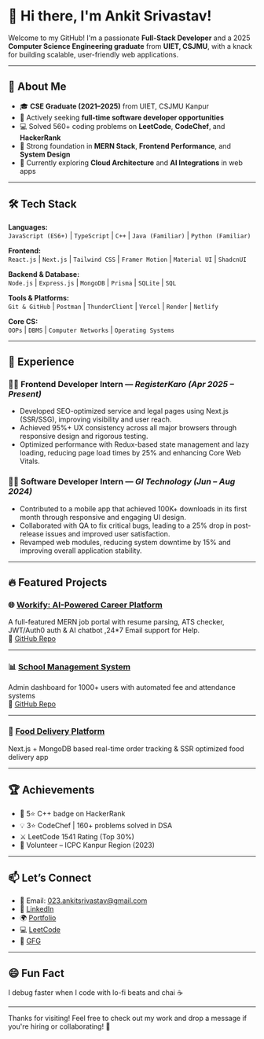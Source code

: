 # 👋 Hi there, I'm Ankit Srivastav!

Welcome to my GitHub! I'm a passionate **Full-Stack Developer** and a 2025 **Computer Science Engineering graduate** from **UIET, CSJMU**, with a knack for building scalable, user-friendly web applications.

---

## 🚀 About Me

- 🎓 **CSE Graduate (2021–2025)** from UIET, CSJMU Kanpur
- 💼 Actively seeking **full-time software developer opportunities**
- 💻 Solved 560+ coding problems on **LeetCode**, **CodeChef**, and **HackerRank**
- 🧠 Strong foundation in **MERN Stack**, **Frontend Performance**, and **System Design**
- 🌱 Currently exploring **Cloud Architecture** and **AI Integrations** in web apps

---

## 🛠️ Tech Stack

**Languages:**  
`JavaScript (ES6+)` | `TypeScript` | `C++` | `Java (Familiar)` | `Python (Familiar)`

**Frontend:**  
`React.js` | `Next.js` | `Tailwind CSS` | `Framer Motion` | `Material UI` | `ShadcnUI`

**Backend & Database:**  
`Node.js` | `Express.js` | `MongoDB` | `Prisma` | `SQLite` | `SQL`

**Tools & Platforms:**  
`Git & GitHub` | `Postman` | `ThunderClient` | `Vercel` | `Render` | `Netlify`

**Core CS:**  
`OOPs` | `DBMS` | `Computer Networks` | `Operating Systems`

---

## 💼 Experience

### 👨‍💻 Frontend Developer Intern — *RegisterKaro (Apr 2025 – Present)*
- Developed SEO-optimized service and legal pages using Next.js (SSR/SSG), improving visibility and user reach.
- Achieved 95%+ UX consistency across all major browsers through responsive design and rigorous testing.
- Optimized performance with Redux-based state management and lazy loading, reducing page load times by 25% and enhancing Core Web Vitals.

### 🧑‍💻 Software Developer Intern — *GI Technology (Jun – Aug 2024)*
- Contributed to a mobile app that achieved 100K+ downloads in its first month through responsive and engaging UI design.
- Collaborated with QA to fix critical bugs, leading to a 25% drop in post-release issues and improved user satisfaction.
- Revamped web modules, reducing system downtime by 15% and improving overall application stability.
---

## 🔥 Featured Projects

### 🌐 [Workify: AI-Powered Career Platform](https://workify-frontend.vercel.app/)
A full-featured MERN job portal with resume parsing, ATS checker, JWT/Auth0 auth & AI chatbot ,24*7 Email support for Help.  
📌 [GitHub Repo](https://github.com/ankit1390023/Workify_frontend)

---

### 📊 [School Management System](https://smsfrontend-delta.vercel.app/)
Admin dashboard for 1000+ users with automated fee and attendance systems  
📌 [GitHub Repo](https://github.com/ankit1390023/smsfrontend)

---

### 🍔 [Food Delivery Platform](https://github.com/ankit1390023/food-delivery)
Next.js + MongoDB based real-time order tracking & SSR optimized food delivery app

---

## 🏆 Achievements

- 🥇 5⭐ C++ badge on HackerRank
- 💡 3⭐ CodeChef | 160+ problems solved in DSA
- ⚔️ LeetCode 1541 Rating (Top 30%)
- 🤝 Volunteer – ICPC Kanpur Region (2023)

---

## 📫 Let’s Connect

- 📧 Email: [023.ankitsrivastav@gmail.com](mailto:023.ankitsrivastav@gmail.com)
- 🔗 [LinkedIn](https://www.linkedin.com/in/ankit-srivastav12/)
- 🌍 [Portfolio](https://ankitsrivastav.netlify.app/)
- 💻 [LeetCode](https://leetcode.com/u/a8291266012/)
- 📘 [GFG](https://www.geeksforgeeks.org/user/a8291266012/)

---

## 😄 Fun Fact
I debug faster when I code with lo-fi beats and chai ☕

---

Thanks for visiting! Feel free to check out my work and drop a message if you're hiring or collaborating! 🚀
